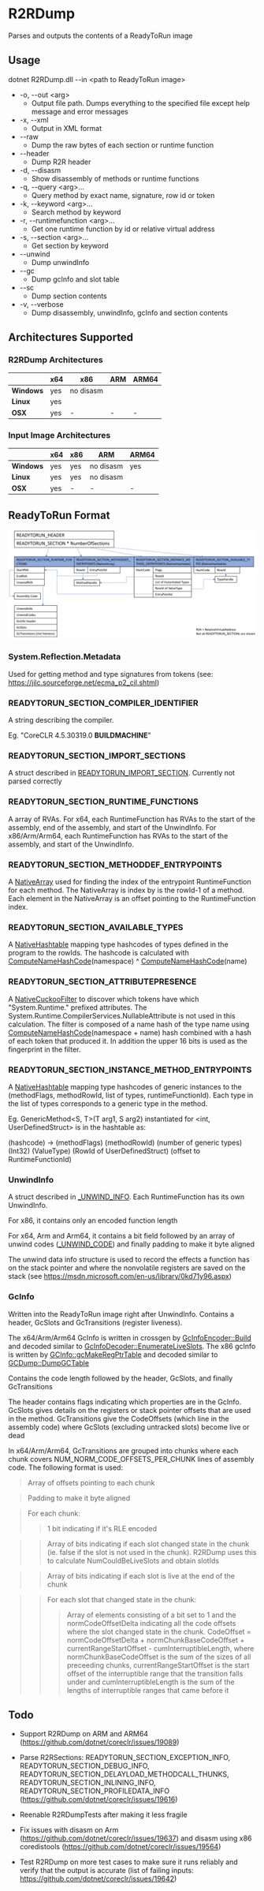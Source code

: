 # R2RDump

Parses and outputs the contents of a ReadyToRun image

## Usage

dotnet R2RDump.dll --in &lt;path to ReadyToRun image&gt;

* -o, --out &lt;arg&gt;
	- Output file path. Dumps everything to the specified file except help message and error messages
* -x, --xml
	- Output in XML format
* --raw
	- Dump the raw bytes of each section or runtime function
* --header
	- Dump R2R header
* -d, --disasm
	- Show disassembly of methods or runtime functions
* -q, --query &lt;arg&gt;...
	- Query method by exact name, signature, row id or token
* -k, --keyword &lt;arg&gt;...
	- Search method by keyword
* -r, --runtimefunction &lt;arg&gt;...
	- Get one runtime function by id or relative virtual address
* -s, --section &lt;arg&gt;...
	- Get section by keyword
* --unwind
	- Dump unwindInfo
* --gc
	- Dump gcInfo and slot table
* --sc
	- Dump section contents
* -v, --verbose
	- Dump disassembly, unwindInfo, gcInfo and section contents

## Architectures Supported

### R2RDump Architectures

|             | x64 | x86       | ARM | ARM64 |
| ----------- | --- | --------- | --- | ----- |
| **Windows** | yes | no disasm |     |       |
| **Linux**   | yes |           |     |       |
| **OSX**     | yes | -         | -   | -     |

### Input Image Architectures

|             | x64 | x86 | ARM       | ARM64 |
| ----------- | --- | --- | --------- | ----- |
| **Windows** | yes | yes | no disasm | yes   |
| **Linux**   | yes | yes | no disasm |       |
| **OSX**     | yes | -   | -         | -     |

## ReadyToRun Format

![R2RFormat](R2RFormat.png)

### System.Reflection.Metadata

Used for getting method and type signatures from tokens (see: https://jilc.sourceforge.net/ecma_p2_cil.shtml)

### READYTORUN_SECTION_COMPILER_IDENTIFIER

A string describing the compiler.

Eg. "CoreCLR 4.5.30319.0 __BUILDMACHINE__"

### READYTORUN_SECTION_IMPORT_SECTIONS

A struct described in [READYTORUN_IMPORT_SECTION](../../inc/readytorun.h). Currently not parsed correctly

### READYTORUN_SECTION_RUNTIME_FUNCTIONS

A array of RVAs. For x64, each RuntimeFunction has RVAs to the start of the assembly, end of the assembly, and start of the UnwindInfo. For x86/Arm/Arm64, each RuntimeFunction has RVAs to the start of the assembly, and start of the UnwindInfo.

### READYTORUN_SECTION_METHODDEF_ENTRYPOINTS

A [NativeArray](NativeArray.cs) used for finding the index of the entrypoint RuntimeFunction for each method. The NativeArray is index by is the rowId-1 of a method. Each element in the NativeArray is an offset pointing to the RuntimeFunction index.

### READYTORUN_SECTION_AVAILABLE_TYPES

A [NativeHashtable](NativeHashtable.cs) mapping type hashcodes of types defined in the program to the rowIds. The hashcode is calculated with [ComputeNameHashCode](../../vm/typehashingalgorithms.h)(namespace) ^ [ComputeNameHashCode](../../vm/typehashingalgorithms.h)(name)

### READYTORUN_SECTION_ATTRIBUTEPRESENCE

A [NativeCuckooFilter](NativeHashtable.cs) to discover which tokens have which "System.Runtime." prefixed attributes. The System.Runtime.CompilerServices.NullableAttribute is not used in this calculation. The filter is composed of a name hash of the type name using [ComputeNameHashCode](../../vm/typehashingalgorithms.h)(namespace + name) hash combined with a hash of each token that produced it. In addition the upper 16 bits is used as the fingerprint in the filter.

### READYTORUN_SECTION_INSTANCE_METHOD_ENTRYPOINTS

A [NativeHashtable](NativeHashtable.cs) mapping type hashcodes of generic instances to the (methodFlags, methodRowId, list of types, runtimeFunctionId). Each type in the list of types corresponds to a generic type in the method.

Eg. GenericMethod&lt;S, T&gt;(T arg1, S arg2) instantiated for &lt;int, UserDefinedStruct&gt; is in the hashtable as:

(hashcode) -> (methodFlags) (methodRowId) (number of generic types) (Int32) (ValueType) (RowId of UserDefinedStruct) (offset to RuntimeFunctionId)

### UnwindInfo

A struct described in [_UNWIND_INFO](../../inc/win64unwind.h). Each RuntimeFunction has its own UnwindInfo.

For x86, it contains only an encoded function length

For x64, Arm and Arm64, it contains a bit field followed by an array of unwind codes ([_UNWIND_CODE](../../inc/win64unwind.h)) and finally padding to make it byte aligned

The unwind data info structure is used to record the effects a function has on the stack pointer and where the nonvolatile registers are saved on the stack (see https://msdn.microsoft.com/en-us/library/0kd71y96.aspx)

### GcInfo

Written into the ReadyToRun image right after UnwindInfo. Contains a header, GcSlots and GcTransitions (register liveness).

The x64/Arm/Arm64 GcInfo is written in crossgen by [GcInfoEncoder::Build](../../gcinfo/gcinfoencoder.cpp) and decoded similar to [GcInfoDecoder::EnumerateLiveSlots](../../vm/gcinfodecoder.cpp). The x86 gcInfo is written by [GCInfo::gcMakeRegPtrTable](../../jit/gcencode.cpp) and decoded similar to [GCDump::DumpGCTable](../../gcdump/i386/gcdumpx86.cpp)

Contains the code length followed by the header, GcSlots, and finally GcTransitions

The header contains flags indicating which properties are in the GcInfo. GcSlots gives details on the registers or stack pointer offsets that are used in the method. GcTransitions give the CodeOffsets (which line in the assembly code) where GcSlots (excluding untracked slots) become live or dead

In x64/Arm/Arm64, GcTransitions are grouped into chunks where each chunk covers NUM_NORM_CODE_OFFSETS_PER_CHUNK lines of assembly code. The following format is used:
> Array of offsets pointing to each chunk

> Padding to make it byte aligned

> For each chunk:
>> 1 bit indicating if it's RLE encoded

>> Array of bits indicating if each slot changed state in the chunk (ie. false if the slot is not used in the chunk). R2RDump uses this to calculate NumCouldBeLiveSlots and obtain slotIds

>> Array of bits indicating if each slot is live at the end of the chunk

>> For each slot that changed state in the chunk:
>>> Array of elements consisting of a bit set to 1 and the normCodeOffsetDelta indicating all the code offsets where the slot changed state in the chunk. CodeOffset = normCodeOffsetDelta + normChunkBaseCodeOffset + currentRangeStartOffset - cumInterruptibleLength, where normChunkBaseCodeOffset is the sum of the sizes of all preceeding chunks, currentRangeStartOffset is the start offset of the interruptible range that the transition falls under and cumInterruptibleLength is the sum of the lengths of interruptible ranges that came before it

## Todo

* Support R2RDump on ARM and ARM64 (https://github.com/dotnet/coreclr/issues/19089)

* Parse R2RSections: READYTORUN_SECTION_EXCEPTION_INFO, READYTORUN_SECTION_DEBUG_INFO, READYTORUN_SECTION_DELAYLOAD_METHODCALL_THUNKS, READYTORUN_SECTION_INLINING_INFO, READYTORUN_SECTION_PROFILEDATA_INFO (https://github.com/dotnet/coreclr/issues/19616)

* Reenable R2RDumpTests after making it less fragile

* Fix issues with disasm on Arm (https://github.com/dotnet/coreclr/issues/19637) and disasm using x86 coredistools (https://github.com/dotnet/coreclr/issues/19564)

* Test R2RDump on more test cases to make sure it runs reliably and verify that the output is accurate (list of failing inputs: https://github.com/dotnet/coreclr/issues/19642)
